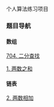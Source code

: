 个人算法练习项目

### 题目导航

#### 数组
[704. 二分查找](./src/main/java/leetcode/array/BinarySearch.java)

[1. 两数之和](./src/main/java/leetcode/TwoSum.java)


#### 链表

[2. 两数相加](./src/main/java/leetcode/AddTwoNumbers.java)
